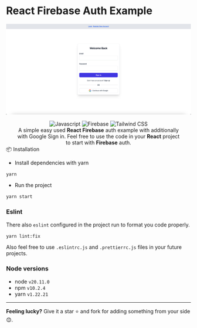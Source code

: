 # React Firebase Auth Example

![Screenshot](./public/screenshot.png)

<div align="center">
  <img src="https://img.shields.io/badge/javascript-%23323330.svg?style=for-the-badge&logo=javascript&logoColor=%23F7DF1E" alt="Javascript">
  <img src="https://img.shields.io/badge/firebase-%23039BE5.svg?style=for-the-badge&logo=firebase" alt="Firebase">
  <img src="https://img.shields.io/badge/tailwindcss-%2338B2AC.svg?style=for-the-badge&logo=tailwind-css&logoColor=white" alt="Tailwind CSS">
</div>

<p align="center" style="width: 90%; margin: 0 auto">
A simple easy used <b>React Firebase</b> auth example with additionally with Google Sign in. Feel free to use the code in your <b>React</b> project to start with <b>Firebase</b> auth.
</P

## 📦 Installation 

- Install dependencies with yarn
```bash
yarn
```

- Run the project
```bash
yarn start
```

### Eslint

There also `eslint` configured in the project run to format you code properly.
```bash
yarn lint:fix
```

Also feel free to use `.eslintrc.js` and `.prettierrc.js` files in your future projects.

### Node versions
- node `v20.11.0`
- npm `v10.2.4`
- yarn `v1.22.21`

---

**Feeling lucky?** Give it a star ⭐ and fork for adding something from your side 😊.